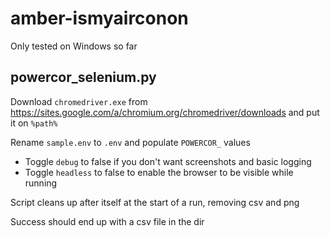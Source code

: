 # amber-ismyairconon

Only tested on Windows so far

## powercor_selenium.py

Download `chromedriver.exe` from https://sites.google.com/a/chromium.org/chromedriver/downloads and put it on `%path%`

Rename `sample.env` to `.env` and populate `POWERCOR_` values

- Toggle `debug` to false if you don't want screenshots and basic logging
- Toggle `headless` to false to enable the browser to be visible while running

Script cleans up after itself at the start of a run, removing csv and png

Success should end up with a csv file in the dir
